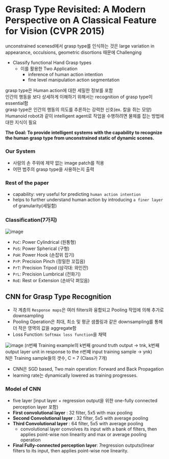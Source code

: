 # Grasp Type Revisited: A Modern Perspective on A Classical Feature for Vision (CVPR 2015)

unconstrained scenesd에서 grasp type를 인식하는 것은 large variation in appearance, occulsions, geometric disortions 때문에 Challenging

- Classify functional Hand Grasp types
  - 이를 활용한 Two Application
    - inference of human action intention
    - fine level manipulation action segmentation

grasp type은 Human action에 대한 세밀한 정보를 포함  
인간의 행동을 보다 상세하게 이해하기 위해서는 recognition of grasp type이 essential함  
grasp type은 인간의 행동의 의도를 추론하는 강력한 신호(ex. 칼을 쥐는 모양)  
Humanoid robot과 같이 intelligent agent로 작업을 수행하려면 물체를 잡는 방법에 대한 지식이 필요  


**The Goal: To provide intelligent systems with the capability to recognize the human grasp type from unconstrained static of dynamic scenes.**

### Our System
- 사람의 손 주위에 제약 없는 image patch를 적용
- 어떤 범주의 grasp type을 사용하는지 출력

### Rest of the paper
- capability: very useful for predicting ```human action intention```
- helps to further understand human action by introducing ```a finer layer``` of granularity(세밀함)

### Classification(7가지)
![image](https://user-images.githubusercontent.com/72767245/113512305-ff910e80-959e-11eb-93c8-d849a446fba8.png)

- ```PoC```: Power Cylindrical (원통형)
- ```PoS```: Power Spherical (구형)
- ```PoH```: Power Hook (손잡위 잡기)
- ```PrP```: Precision Pinch (정밀한 꼬집음)
- ```PrT```: Precision Tripod (삼각대: 와인잔)
- ```PrL```: Precision Lumbrical (전화기)
- ```RoE```: Rest or Extension (손바닥 펴있음)


## CNN for Grasp Type Recognition
- 각 계층의 ```Response maps```은 여러 filters와 융합되고 Pooling 작업에 의해 추가로 downsampling
- Pooling Operation은 최대, 최소 및 평균 샘플링과 같은 downsampling를 통해 더 작은 영역의 값을 aggregate함
- Loss Function: ```Softmax loss function```을 채택

![image](https://user-images.githubusercontent.com/72767245/113512592-5814db80-95a0-11eb-86e0-c742a9b97ba6.png)
(n번째 Training example의 k번째 ground truth output -> tnk, k번째 output layer unit in response to the n번째 input training sample -> ynk)  
N은 Training sample들의 갯수, C = 7 (Class가 7개)

- CNN은 SGD based, Two main operation: Forward and Back Propagation  
- learning rate는 dynamically lowered as training progresses.

### Model of CNN
- five layer [input layer + regression output을 위한 one-fully connected perception layer 포함)
- **First convolutional layer** : 32 filter, 5x5 with max pooling
- **Second Convolutional layer** : 32 filter, 5x5 with average pooling
- **Third Convolutional layer** : 64 filter, 5x5 with average pooling
  - convolutional layer convolves its input with a bank of filters, then applies point-wise non linearity and max or average pooling operation
- **Final Fully-connected perception layer**: 7regression outputs(linear filters to its input, then applies point-wise noe linearity.
